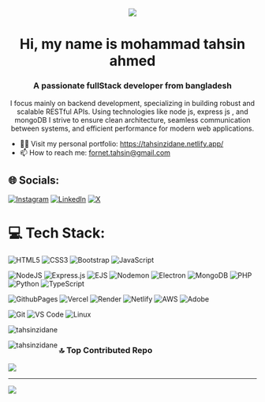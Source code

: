 <h1 align="center">
  <img src="https://i.pinimg.com/736x/ce/8d/c8/ce8dc86e9ab8849d3d300569aef4fa9b.jpg" />
</h1>
<h1 align="center">Hi, my name is mohammad tahsin ahmed </h1>
<h3 align="center">A passionate fullStack developer from bangladesh</h3>
<p align="center">
  I focus mainly on backend development, specializing in building robust and scalable RESTful APIs. Using technologies like node js, express js , and mongoDB
  I strive to ensure clean architecture, seamless communication between systems, and efficient performance for modern web applications.
</p>



  - 👨‍💻 Visit my personal portfolio: <a href="https://tahsinzidane.netlify.app/">https://tahsinzidane.netlify.app/</a><br>
  - 📫 How to reach me: <a href="mailto:fornet.tahsin@gmail.com">fornet.tahsin@gmail.com</a>




## 🌐 Socials:
[![Instagram](https://img.shields.io/badge/Instagram-%23E4405F.svg?logo=Instagram&logoColor=white)](https://www.instagram.com/tahsinzidane/)
[![LinkedIn](https://img.shields.io/badge/LinkedIn-%230A66C2.svg?logo=LinkedIn&logoColor=white)](https://www.linkedin.com/in/tahsin-ahmed-0577852a7/)
[![X](https://img.shields.io/badge/X-%23000000.svg?logo=X&logoColor=white)](https://x.com/tahsin_zidane)


# 💻 Tech Stack:


![HTML5](https://img.shields.io/badge/html5-%23E34F26.svg?style=for-the-badge&logo=html5&logoColor=white) 
![CSS3](https://img.shields.io/badge/css3-%231572B6.svg?style=for-the-badge&logo=css3&logoColor=white) 
![Bootstrap](https://img.shields.io/badge/bootstrap-%238511FA.svg?style=for-the-badge&logo=bootstrap&logoColor=white) 
![JavaScript](https://img.shields.io/badge/javascript-%23F7DF1E.svg?style=for-the-badge&logo=javascript&logoColor=black) 


![NodeJS](https://img.shields.io/badge/node.js-6DA55F?style=for-the-badge&logo=node.js&logoColor=white) 
![Express.js](https://img.shields.io/badge/express.js-%23404d59.svg?style=for-the-badge&logo=express&logoColor=%2361DAFB) 
![EJS](https://img.shields.io/badge/EJS-%23000000.svg?style=for-the-badge&logo=EJS&logoColor=white) 
![Nodemon](https://img.shields.io/badge/NODEMON-%23323330.svg?style=for-the-badge&logo=nodemon&logoColor=%BBDEAD) 
![Electron](https://img.shields.io/badge/Electron-47848F?style=for-the-badge&logo=electron&logoColor=white)
![MongoDB](https://img.shields.io/badge/MongoDB-%234ea94b.svg?style=for-the-badge&logo=mongodb&logoColor=white) 
![PHP](https://img.shields.io/badge/php-%23777BB4.svg?style=for-the-badge&logo=php&logoColor=white) 
![Python](https://img.shields.io/badge/Python-%233D9EEB.svg?style=for-the-badge&logo=python&logoColor=white)
![TypeScript](https://img.shields.io/badge/TypeScript-%23007ACC.svg?style=for-the-badge&logo=typescript&logoColor=white)


![GithubPages](https://img.shields.io/badge/github%20pages-121013?style=for-the-badge&logo=github&logoColor=white) 
![Vercel](https://img.shields.io/badge/vercel-%23000000.svg?style=for-the-badge&logo=vercel&logoColor=white) 
![Render](https://img.shields.io/badge/Render-%46E3B7.svg?style=for-the-badge&logo=render&logoColor=white) 
![Netlify](https://img.shields.io/badge/netlify-%23000000.svg?style=for-the-badge&logo=netlify&logoColor=#00C7B7) 
![AWS](https://img.shields.io/badge/AWS-%23FF9900.svg?style=for-the-badge&logo=amazon-aws&logoColor=white) 
![Adobe](https://img.shields.io/badge/adobe-%23FF0000.svg?style=for-the-badge&logo=adobe&logoColor=white) 


![Git](https://img.shields.io/badge/git-%23F05033.svg?style=for-the-badge&logo=git&logoColor=white) 
![VS Code](https://img.shields.io/badge/VS%20Code-%23007ACC.svg?style=for-the-badge&logo=visual-studio-code&logoColor=white) 
![Linux](https://img.shields.io/badge/Linux-%23FCC624.svg?style=for-the-badge&logo=linux&logoColor=black) 



<p><img align="center" src="https://github-readme-streak-stats.herokuapp.com/?user=tahsinzidane&" alt="tahsinzidane" /></p>

<p><img align="left" src="https://github-readme-stats.vercel.app/api/top-langs?username=tahsinzidane&show_icons=true&locale=en&layout=compact" alt="tahsinzidane" /></p>

### 🔝 Top Contributed Repo
![](https://github-contributor-stats.vercel.app/api?username=tahsinzidane&limit=5&theme=dark&combine_all_yearly_contributions=true)

---

[![](https://visitcount.itsvg.in/api?id=tahsinzidane&icon=0&color=0)](https://visitcount.itsvg.in)
<!-- Proudly created with GPRM ( https://gprm.itsvg.in ) -->
